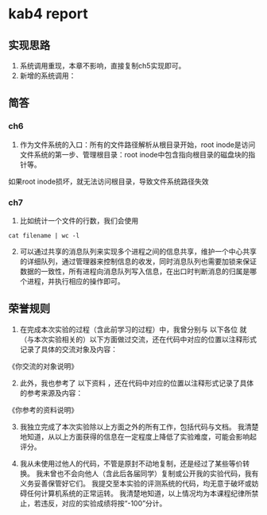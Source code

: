 # kab4 report

## 实现思路
1. 系统调用重现，本章不影响，直接复制ch5实现即可。
2. 新增的系统调用：

## 简答
### ch6
1. 作为文件系统的入口：所有的文件路径解析从根目录开始，root inode是访问文件系统的第一步、管理根目录：root inode中包含指向根目录的磁盘块的指针等。

如果root inode损坏，就无法访问根目录，导致文件系统路径失效
### ch7
1. 比如统计一个文件的行数，我们会使用
~~~shell
cat filename | wc -l
~~~
2. 可以通过共享的消息队列来实现多个进程之间的信息共享，维护一个中心共享的详细队列，通过管理器来控制信息的收发，同时消息队列也需要加锁来保证数据的一致性，所有进程向消息队列写入信息，在出口时判断消息的归属是哪个进程，并执行相应的操作即可。

## 荣誉规则

1. 在完成本次实验的过程（含此前学习的过程）中，我曾分别与 以下各位 就（与本次实验相关的）以下方面做过交流，还在代码中对应的位置以注释形式记录了具体的交流对象及内容：

《你交流的对象说明》

2. 此外，我也参考了 以下资料 ，还在代码中对应的位置以注释形式记录了具体的参考来源及内容：

《你参考的资料说明》

3. 我独立完成了本次实验除以上方面之外的所有工作，包括代码与文档。 我清楚地知道，从以上方面获得的信息在一定程度上降低了实验难度，可能会影响起评分。

4. 我从未使用过他人的代码，不管是原封不动地复制，还是经过了某些等价转换。 我未曾也不会向他人（含此后各届同学）复制或公开我的实验代码，我有义务妥善保管好它们。 我提交至本实验的评测系统的代码，均无意于破坏或妨碍任何计算机系统的正常运转。 我清楚地知道，以上情况均为本课程纪律所禁止，若违反，对应的实验成绩将按“-100”分计。